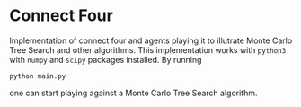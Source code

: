 # Connect Four

Implementation of connect four and agents playing it to illutrate
Monte Carlo Tree Search and other algorithms. This implementation
works with `python3` with `numpy` and `scipy` packages installed.
By running
```
python main.py
```
one can start playing against a Monte Carlo Tree Search algorithm.